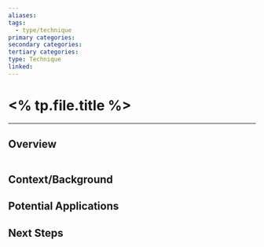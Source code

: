 ```yaml
---
aliases:
tags:
  - type/technique
primary categories:
secondary categories:
tertiary categories:
type: Technique
linked:
---
```

# <% tp.file.title %>

***

## Overview

```ad-tip
```

## Context/Background

## Potential Applications

## Next Steps

